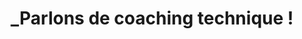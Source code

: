 ---
title: "_Parlons de coaching technique !"
content: "Que vous ayez une demande précise ou par simple curiosité, nous serons ravis d'échanger avec vous."
image: "images/contact.png"
reason: "Raison pour laquelle vous nous contacter"
source: "Comment vous nous avez connu ?"
link: "contact"
sent: "Merci pour votre message !"
office:
  mobile: "+33 6 74 90 44 17"
  email: "contact@manufacture.dev"
  location: "59 Boulevard Exelmans, 75016 Paris"
draft: false
---